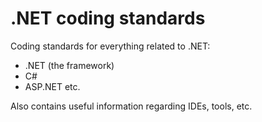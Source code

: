 ﻿# .NET coding standards

Coding standards for everything related to .NET:
- .NET (the framework)
- C#
- ASP.NET
etc.

Also contains useful information regarding IDEs, tools, etc.